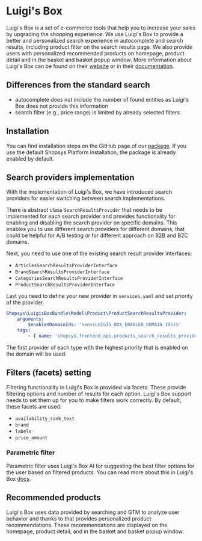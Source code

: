 # Luigi's Box

Luigi's Box is a set of e-commerce tools that help you to increase your sales by upgrading the shopping experience.
We use Luigi's Box to provide a better and personalized search experience in autocomplete and search results, including product filter on the search results page.
We also provide users with personalized recommended products on homepage, product detail and in the basket and basket popup window.
More information about Luigi's Box can be found on their [website](https://luigisbox.com/) or in their [documentation](https://docs.luigisbox.com/).

## Differences from the standard search

-   autocomplete does not include the number of found entities as Luigi's Box does not provide this information
-   search filter (e.g., price range) is limited by already selected filters

## Installation

You can find installation steps on the GitHub page of our [package](https://github.com/shopsys/luigis-box?tab=readme-ov-file#installation).
If you use the default Shopsys Platform installation, the package is already enabled by default.

## Search providers implementation

With the implementation of Luigi's Box, we have introduced search providers for easier switching between search implementations.

There is abstract class `SearchResultsProvider` that needs to be implemented for each search provider and provides functionality for enabling and disabling the search provider on specific domains.
This enables you to use different search providers for different domains, that could be helpful for A/B testing or for different approach on B2B and B2C domains.

Next, you need to use one of the existing search result provider interfaces:

-   `ArticlesSearchResultsProviderInterface`
-   `BrandSearchResultsProviderInterface`
-   `CategoriesSearchResultsProviderInterface`
-   `ProductSearchResultsProviderInterface`

Last you need to define your new provider in `services.yaml` and set priority of the provider.

```yaml
Shopsys\LuigisBoxBundle\Model\Product\ProductSearchResultsProvider:
    arguments:
        $enabledDomainIds: '%env(LUIGIS_BOX_ENABLED_DOMAIN_IDS)%'
    tags:
        - { name: 'shopsys.frontend_api.products_search_results_provider', priority: 100 }
```

The first provider of each type with the highest priority that is enabled on the domain will be used.

## Filters (facets) setting

Filtering functionality in Luigi's Box is provided via facets.
These provide filtering options and number of results for each option.
Luigi's Box support needs to set them up for you to make filters work correctly.
By default, these facets are used:

-   `availability_rank_text`
-   `brand`
-   `labels`
-   `price_amount`

### Parametric filter

Parametric filter uses Luigi's Box AI for suggesting the best filter options for the user based on filtered products.
You can read more about this in Luigi's Box [docs](https://docs.luigisbox.com/search/api.html#best-practices-use-dynamic-facets).

## Recommended products

Luigi's Box uses data provided by searching and GTM to analyze user behavior and thanks to that provides personalized product recommendations.
These recommendations are displayed on the homepage, product detail, and in the basket and basket popup window.

